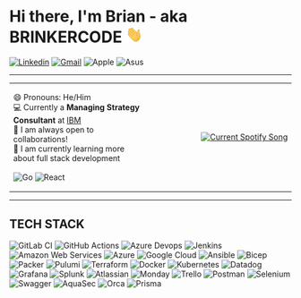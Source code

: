 <!-- <p align="center">
	<img src="pics/header.png">
</p> -->

# Hi there, I'm Brian - aka BRINKERCODE <img width="30px" height="30" src="https://github.com/SatYu26/SatYu26/raw/master/Assets/Hi.gif" />

[![Linkedin](https://img.shields.io/badge/Linkedin-0077B5?style=for-the-badge&logo=linkedin&logoColor=white)](https://www.linkedin.com/in/brianjoiner/)
[![Gmail](https://img.shields.io/badge/Gmail-D14836?style=for-the-badge&logo=gmail&logoColor=white)](mailto:brinkercode@gmail.com)
![Apple](https://img.shields.io/badge/Apple-MacBook_Pro_2023_M1-333333?style=for-the-badge&logo=apple&logoColor=white)
![Asus](https://img.shields.io/badge/asus%20-16wd0073dx-000000?style=for-the-badge&logo=asus&logoColor=white)

---

<table style="width: 100%;">
  <tr>
    <td style="width: 50%; vertical-align: top;">
      <p align="left">
        😄 Pronouns: He/Him<br>
        💻 Currently a <b>Managing Strategy Consultant</b> at <a href='https://www.ibm.com/consulting?utm_content=SRCWW&p1=Search&p4=43700074472741157&p5=e&p9=58700008200331843&gclid=Cj0KCQjwvpy5BhDTARIsAHSilykhSM9lFsr_X4NwrnBmrpU3glf4_4e0Wv0t5vTaxQ7rtQzP9Ar4TIsaAqb0EALw_wcB&gclsrc=aw.ds'>IBM</a><br>
        🤝 I am always open to collaborations!<br>
        🌱 I am currently learning more about full stack development<br><br>
        <img src="https://img.shields.io/badge/go-%2300ADD8.svg?style=for-the-badge&logo=go&logoColor=white" alt="Go" />
        <img src="https://img.shields.io/badge/react-%2320232a.svg?style=for-the-badge&logo=react&logoColor=%2361DAFB" alt="React" />
      </p>
    </td>
    <td style="width: 50%; text-align: right;">
      <a href="https://open.spotify.com/user/12133038755?si=ad8b7e4f412b4e1f">
        <img
            src="https://novatorem-eight-brinkercode.vercel.app/api/spotify/?background_color=0d1117&border_color=ffffff"
            alt="Current Spotify Song"
        />
      </a>
    </td>
  </tr>
</table>

---

## TECH STACK
![GitLab CI](https://img.shields.io/badge/gitlab%20ci-%23181717.svg?style=for-the-badge&logo=gitlab&logoColor=white)
![GitHub Actions](https://img.shields.io/badge/github%20actions-%232671E5.svg?style=for-the-badge&logo=githubactions&logoColor=white)
![Azure Devops](https://img.shields.io/badge/Azure_DevOps-0078D7?style=for-the-badge&logo=azure-devops&logoColor=white)
![Jenkins](https://img.shields.io/badge/Jenkins-49728B?style=for-the-badge&logo=jenkins&logoColor=white)
![Amazon Web Services](https://img.shields.io/badge/AWS-232F3E?logo=amazonwebservices&logoColor=fff&style=for-the-badge)
![Azure](https://img.shields.io/badge/azure-0089D6?style=for-the-badge&logo=microsoft-azure&logoColor=white)
![Google Cloud](https://img.shields.io/badge/GoogleCloud-%234285F4.svg?style=for-the-badge&logo=google-cloud&logoColor=white)
![Ansible](https://img.shields.io/badge/ansible-%231A1918.svg?style=for-the-badge&logo=ansible&logoColor=white)
![Bicep](https://img.shields.io/badge/Bicep-0078D7?style=for-the-badge&logo=azure-devops&logoColor=white)
![Packer](https://img.shields.io/badge/packer-%23E7EEF0.svg?style=for-the-badge&logo=packer&logoColor=%2302A8EF)
![Pulumi](https://img.shields.io/badge/Pulumi-8A3391?style=for-the-badge&logo=pulumi&logoColor=white)
![Terraform](https://img.shields.io/badge/terraform-%235835CC.svg?style=for-the-badge&logo=terraform&logoColor=white)
![Docker](https://img.shields.io/badge/docker-%230db7ed.svg?style=for-the-badge&logo=docker&logoColor=white)
![Kubernetes](https://img.shields.io/badge/kubernetes-%23326ce5.svg?style=for-the-badge&logo=kubernetes&logoColor=white)
![Datadog](https://img.shields.io/badge/datadog-%23632CA6.svg?style=for-the-badge&logo=datadog&logoColor=white)
![Grafana](https://img.shields.io/badge/grafana-%23F46800.svg?style=for-the-badge&logo=grafana&logoColor=white)
![Splunk](https://img.shields.io/badge/splunk-%23000000.svg?style=for-the-badge&logo=splunk&logoColor=white)
![Atlassian](https://img.shields.io/badge/Atlassian-0052CC?logo=atlassian&logoColor=fff&style=for-the-badge)
![Monday](https://img.shields.io/badge/monday-6161FF?style=for-the-badge&logo=monday&logoColor=white)
![Trello](https://img.shields.io/badge/trello-0052CC?style=for-the-badge&logo=trello&logoColor=white)
![Postman](https://img.shields.io/badge/Postman-FF6C37?style=for-the-badge&logo=postman&logoColor=white)
![Selenium](https://img.shields.io/badge/-selenium-%43B02A?style=for-the-badge&logo=selenium&logoColor=white)
![Swagger](https://img.shields.io/badge/-Swagger-%23Clojure?style=for-the-badge&logo=swagger&logoColor=white)
![AquaSec](https://img.shields.io/badge/aqua-%231904DA.svg?style=for-the-badge&logo=aqua&logoColor=#0018A8)
![Orca](https://img.shields.io/badge/Orca-020245?style=for-the-badge&logo=Orca&logoColor=white)
![Prisma](https://img.shields.io/badge/Prisma-3982CE?style=for-the-badge&logo=Prisma&logoColor=white)

